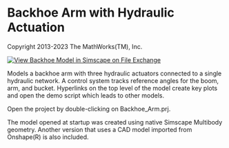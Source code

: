 # **Backhoe Arm with Hydraulic Actuation**
Copyright 2013-2023 The MathWorks(TM), Inc.

[![View Backhoe Model in Simscape on File Exchange](https://www.mathworks.com/matlabcentral/images/matlab-file-exchange.svg)](https://www.mathworks.com/matlabcentral/fileexchange/39520-backhoe-model-in-simscape)

Models a backhoe arm with three hydraulic actuators connected to a single
hydraulic network.  A control system tracks reference angles for
the boom, arm, and bucket. Hyperlinks on the top level of the model
create key plots and open the demo script which leads to other models.

Open the project by double-clicking on Backhoe_Arm.prj.

The model opened at startup was created using native Simscape Multibody
geometry.  Another version that uses a CAD model imported from Onshape(R)
is also included.

